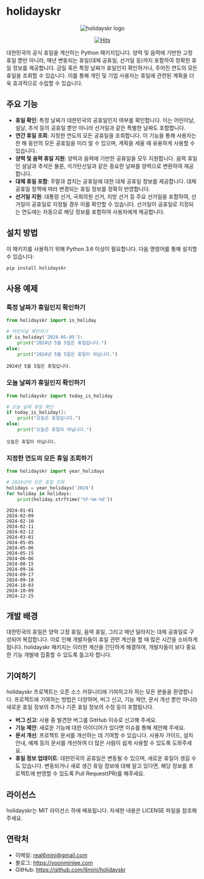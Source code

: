 # holidayskr

<div align="center">

![holidayskr logo](https://yoonminlee-blog-image.s3.ap-northeast-2.amazonaws.com/holidayskr.png)

[![Hits](https://hits.seeyoufarm.com/api/count/incr/badge.svg?url=https%3A%2F%2Fgithub.com%2F6mini%2Fholidayskr&count_bg=%235A81D4&title_bg=%23555555&icon=&icon_color=%23E7E7E7&title=hits&edge_flat=false)](https://hits.seeyoufarm.com)

</div>

대한민국의 공식 휴일을 계산하는 Python 패키지입니다. 양력 및 음력에 기반한 고정 휴일 뿐만 아니라, 매년 변동되는 휴일(대체 공휴일, 선거일 등)까지 포함하여 정확한 휴일 정보를 제공합니다. 금일 혹은 특정 날짜가 휴일인지 확인하거나, 주어진 연도의 모든 휴일을 조회할 수 있습니다. 이를 통해 개인 및 기업 사용자는 휴일에 관련된 계획을 더욱 효과적으로 수립할 수 있습니다.

## 주요 기능

- **휴일 확인**: 특정 날짜가 대한민국의 공휴일인지 여부를 확인합니다. 이는 어린이날, 설날, 추석 등의 공휴일 뿐만 아니라 선거일과 같은 특별한 날짜도 포함합니다.
- **연간 휴일 조회**: 지정한 연도의 모든 공휴일을 조회합니다. 이 기능을 통해 사용자는 한 해 동안의 모든 공휴일을 미리 알 수 있으며, 계획을 세울 때 유용하게 사용할 수 있습니다.
- **양력 및 음력 휴일 지원**: 양력과 음력에 기반한 공휴일을 모두 지원합니다. 음력 휴일인 설날과 추석은 물론, 석가탄신일과 같은 중요한 날짜를 양력으로 변환하여 제공합니다.
- **대체 휴일 포함**: 주말과 겹치는 공휴일에 대한 대체 공휴일 정보를 제공합니다. 대체 공휴일 정책에 따라 변경되는 휴일 정보를 정확히 반영합니다.
- **선거일 지원**: 대통령 선거, 국회의원 선거, 지방 선거 등 주요 선거일을 포함하여, 선거일이 공휴일로 지정될 경우 이를 확인할 수 있습니다. 선거일이 공휴일로 지정되는 연도에는 자동으로 해당 정보를 포함하여 사용자에게 제공합니다.


## 설치 방법

이 패키지를 사용하기 위해 Python 3.6 이상이 필요합니다. 다음 명령어를 통해 설치할 수 있습니다:

```bash
pip install holidayskr
```

## 사용 예제

### 특정 날짜가 휴일인지 확인하기

```python
from holidayskr import is_holiday

# 어린이날 확인하기
if is_holiday('2024-05-05'):
    print("2024년 5월 5일은 휴일입니다.")
else:
    print("2024년 5월 5일은 휴일이 아닙니다.")
```

```
2024년 5월 5일은 휴일입니다.
```

### 오늘 날짜가 휴일인지 확인하기

```py
from holidayskr import today_is_holiday

# 오늘 날짜 휴일 확인
if today_is_holiday():
    print("오늘은 휴일입니다.")
else:
    print("오늘은 휴일이 아닙니다.")
```

```
오늘은 휴일이 아닙니다.
```

### 지정한 연도의 모든 휴일 조회하기

```py
from holidayskr import year_holidays

# 2024년의 모든 휴일 조회
holidays = year_holidays('2024')
for holiday in holidays:
    print(holiday.strftime('%Y-%m-%d'))
```

```
2024-01-01
2024-02-09
2024-02-10
2024-02-11
2024-02-12
2024-03-01
2024-05-05
2024-05-06
2024-05-15
2024-06-06
2024-08-15
2024-09-16
2024-09-17
2024-09-18
2024-10-03
2024-10-09
2024-12-25
```

## 개발 배경

대한민국의 휴일은 양력 고정 휴일, 음력 휴일, 그리고 매년 달라지는 대체 공휴일로 구성되어 복잡합니다. 이로 인해 개발자들이 휴일 관련 계산을 할 때 많은 시간을 소비하게 됩니다. holidayskr 패키지는 이러한 계산을 간단하게 해결하여, 개발자들이 보다 중요한 기능 개발에 집중할 수 있도록 돕고자 합니다.

## 기여하기

holidayskr 프로젝트는 오픈 소스 커뮤니티에 기여하고자 하는 모든 분들을 환영합니다. 프로젝트에 기여하는 방법은 다양하며, 버그 신고, 기능 제안, 문서 개선 뿐만 아니라 새로운 휴일 정보의 추가나 기존 휴일 정보의 수정 등이 포함됩니다.

- **버그 신고**: 사용 중 발견한 버그를 GitHub 이슈로 신고해 주세요.
- **기능 제안**: 새로운 기능에 대한 아이디어가 있다면 이슈를 통해 제안해 주세요.
- **문서 개선**: 프로젝트 문서를 개선하는 데 기여할 수 있습니다. 사용자 가이드, 설치 안내, 예제 등의 문서를 개선하여 더 많은 사람이 쉽게 사용할 수 있도록 도와주세요.
- **휴일 정보 업데이트**: 대한민국의 공휴일은 변동될 수 있으며, 새로운 휴일이 생길 수도 있습니다. 변동되거나 새로 생긴 휴일 정보에 대해 알고 있다면, 해당 정보를 프로젝트에 반영할 수 있도록 Pull Request(PR)를 해주세요.

## 라이선스

holidayskr는 MIT 라이선스 하에 배포됩니다. 자세한 내용은 LICENSE 파일을 참조해 주세요.

## 연락처

- 이메일: real6mini@gmail.com
- 블로그: https://yoonminlee.com
- GitHub: https://github.com/6mini/holidayskr